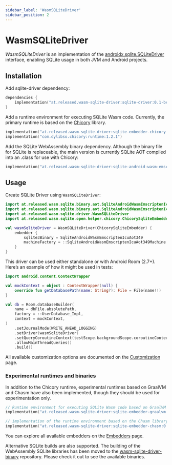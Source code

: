 ```yaml
---
sidebar_label: 'WasmSQLiteDriver'
sidebar_position: 2
---
```


# WasmSQLiteDriver

*WasmSQLiteDriver* is an implementation of the [androidx.sqlite.SQLiteDriver] interface, enabling 
SQLite usage in both JVM and Android projects.

## Installation

Add sqlite-driver dependency:

```kotlin
dependencies {
    implementation("at.released.wasm-sqlite-driver:sqlite-driver:0.1-beta03")
}
```

Add a runtime environment for executing SQLite Wasm code. Currently, the primary runtime is based on the [Chicory] library.

```kotlin
implementation("at.released.wasm-sqlite-driver:sqlite-embedder-chicory:0.1-beta03")
implementation("com.dylibso.chicory:runtime:1.2.1")
```

Add the SQLite WebAssembly binary dependency. Although the binary file for SQLite is replaceable,
the main version is currently SQLite AOT compiled into an .class for use with Chicory:

```kotlin
implementation("at.released.wasm-sqlite-driver:sqlite-android-wasm-emscripten-icu-aot-349:0.7")
```

## Usage

Create SQLite Driver using `WasmSQLiteDriver`:

```kotlin
import at.released.wasm.sqlite.binary.aot.SqliteAndroidWasmEmscriptenIcuAot349
import at.released.wasm.sqlite.binary.aot.SqliteAndroidWasmEmscriptenIcuAot349Machine
import at.released.wasm.sqlite.driver.WasmSQLiteDriver
import at.released.wasm.sqlite.open.helper.chicory.ChicorySqliteEmbedder

val wasmSqliteDriver = WasmSQLiteDriver(ChicorySqliteEmbedder) {
    embedder {
        sqlite3Binary = SqliteAndroidWasmEmscriptenIcuAot349
        machineFactory = ::SqliteAndroidWasmEmscriptenIcuAot349Machine
    }
}
```

This driver can be used either standalone or with Android Room (2.7+).
Here’s an example of how it might be used in tests:

```kotlin
import android.content.ContextWrapper

val mockContext = object : ContextWrapper(null) {
    override fun getDatabasePath(name: String?): File = File(name!!)
}

val db = Room.databaseBuilder(
    name = dbFile.absolutePath,
    factory = ::UserDatabase_Impl,
    context = mockContext,
)
    .setJournalMode(WRITE_AHEAD_LOGGING)
    .setDriver(wasmSqliteDriver)
    .setQueryCoroutineContext(testScope.backgroundScope.coroutineContext) // or newSingleThreadContext("RoomDatabase")
    .allowMainThreadQueries()
    .build()
```

All available customization options are documented on the [Customization](Customization.md) page.

### Experimental runtimes and binaries

In addition to the Chicory runtime, experimental runtimes based on GraalVM and Chasm have also been implemented,
though they should be used for experimentation only.

```kotlin
// Runtime environment for executing SQLite Wasm code based on GraalVM (Sqlite Embedder)
implementation("at.released.wasm-sqlite-driver:sqlite-embedder-graalvm:0.1-beta03")

// implementation of the runtime environment based on the Chasm library. 
implementation("at.released.wasm-sqlite-driver:sqlite-embedder-chasm:0.1-beta03")
```

You can explore all available embedders on the [Embedders](embedders/index.md) page.

Alternative SQLite builds are also supported. The building of the WebAssembly SQLite libraries has been moved to the [wasm-sqlite-driver-binary] repository.
Please check it out to see the available binaries.

[androidx.sqlite.SQLiteDriver]: https://developer.android.com/reference/androidx/sqlite/SQLiteDriver
[wasm-sqlite-driver-binary]: https://github.com/illarionov/wasm-sqlite-driver-binary
[Chicory]: https://chicory.dev/
